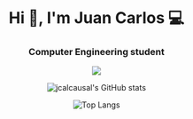 <h1 align="center">Hi 👋, I'm Juan Carlos 💻</h1>
<h3 align="center">Computer Engineering student</h3>

<p align="center">
  <a href="#">
    <img src="https://skillicons.dev/icons?i=c,cpp,java,haskell,python,git" />
  </a>
</p>   

<div align="center">

![jcalcausal's GitHub stats](https://github-readme-stats.vercel.app/api?username=jalcausa&show_icons=true&theme=radical&cache_seconds=86400)

![Top Langs](https://github-readme-stats.vercel.app/api/top-langs/?username=jalcausa&show_icons=true&theme=radical&cache_seconds=86400)

</div>
